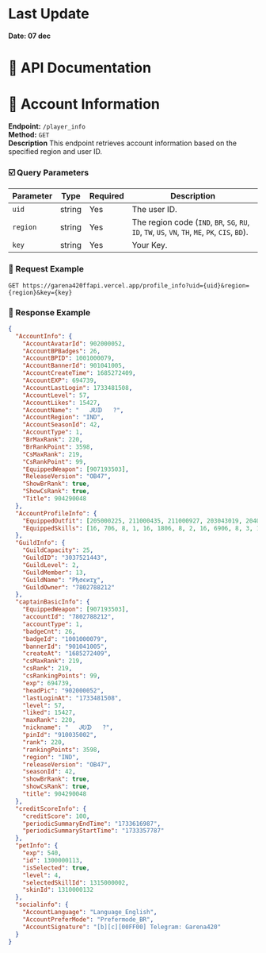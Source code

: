 # Last Update
**Date: 07 dec**

# 📝 API Documentation

# 🪪 Account Information
**Endpoint:** `/player_info`  
**Method:** `GET`  
**Description**
This endpoint retrieves account information based on the specified region and user ID.

### ☑️ Query Parameters

| Parameter | Type   | Required | Description                   |
|-----------|--------|----------|-------------------------------|
| `uid`     | string | Yes      | The user ID.
| `region`  | string | Yes      | The region code (`IND`, `BR`, `SG`, `RU`, `ID`, `TW`, `US`, `VN`, `TH`, `ME`, `PK`, `CIS`, `BD`).
| `key`     | string | Yes      | Your Key.|
### 📨 Request Example
```http
GET https://garena420ffapi.vercel.app/profile_info?uid={uid}&region={region}&key={key}
```


### 💬 Response Example
```json
{
  "AccountInfo": {
    "AccountAvatarId": 902000052,
    "AccountBPBadges": 26,
    "AccountBPID": 1001000079,
    "AccountBannerId": 901041005,
    "AccountCreateTime": 1685272409,
    "AccountEXP": 694739,
    "AccountLastLogin": 1733481508,
    "AccountLevel": 57,
    "AccountLikes": 15427,
    "AccountName": "ㅤㅤᎫᎧᗫㅤㅤ?",
    "AccountRegion": "IND",
    "AccountSeasonId": 42,
    "AccountType": 1,
    "BrMaxRank": 220,
    "BrRankPoint": 3598,
    "CsMaxRank": 219,
    "CsRankPoint": 99,
    "EquippedWeapon": [907193503],
    "ReleaseVersion": "OB47",
    "ShowBrRank": true,
    "ShowCsRank": true,
    "Title": 904290048
  },
  "AccountProfileInfo": {
    "EquippedOutfit": [205000225, 211000435, 211000927, 203043019, 204000343, 214000023],
    "EquippedSkills": [16, 706, 8, 1, 16, 1806, 8, 2, 16, 6906, 8, 3, 16, 5806]
  },
  "GuildInfo": {
    "GuildCapacity": 25,
    "GuildID": "3037521443",
    "GuildLevel": 2,
    "GuildMember": 13,
    "GuildName": "Pђσєиɪχ",
    "GuildOwner": "7802788212"
  },
  "captainBasicInfo": {
    "EquippedWeapon": [907193503],
    "accountId": "7802788212",
    "accountType": 1,
    "badgeCnt": 26,
    "badgeId": "1001000079",
    "bannerId": "901041005",
    "createAt": "1685272409",
    "csMaxRank": 219,
    "csRank": 219,
    "csRankingPoints": 99,
    "exp": 694739,
    "headPic": "902000052",
    "lastLoginAt": "1733481508",
    "level": 57,
    "liked": 15427,
    "maxRank": 220,
    "nickname": "ㅤㅤᎫᎧᗫㅤㅤ?",
    "pinId": "910035002",
    "rank": 220,
    "rankingPoints": 3598,
    "region": "IND",
    "releaseVersion": "OB47",
    "seasonId": 42,
    "showBrRank": true,
    "showCsRank": true,
    "title": 904290048
  },
  "creditScoreInfo": {
    "creditScore": 100,
    "periodicSummaryEndTime": "1733616987",
    "periodicSummaryStartTime": "1733357787"
  },
  "petInfo": {
    "exp": 540,
    "id": 1300000113,
    "isSelected": true,
    "level": 4,
    "selectedSkillId": 1315000002,
    "skinId": 1310000132
  },
  "socialinfo": {
    "AccountLanguage": "Language_English",
    "AccountPreferMode": "Prefermode_BR",
    "AccountSignature": "[b][c][00FF00] Telegram: Garena420"
  }
}
```
